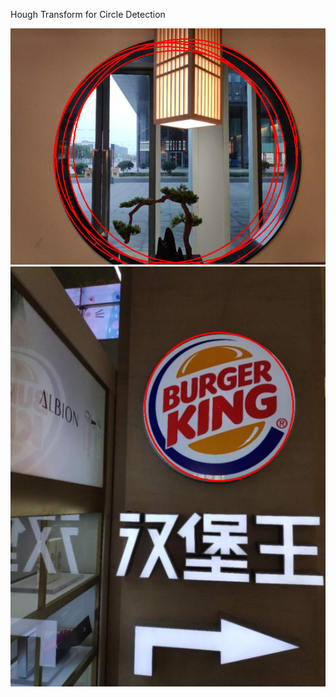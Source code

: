 Hough Transform for Circle Detection 

![some of the results](https://github.com/emirhantopcu/bbm418/blob/main/experiment1/results/26Circles.png)
![](https://github.com/emirhantopcu/bbm418/blob/main/experiment1/results/29Circles.png)
